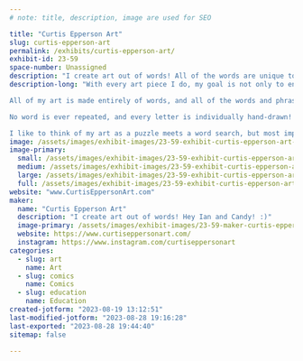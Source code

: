 ```yaml
---
# note: title, description, image are used for SEO

title: "Curtis Epperson Art"
slug: curtis-epperson-art
permalink: /exhibits/curtis-epperson-art/
exhibit-id: 23-59
space-number: Unassigned
description: "I create art out of words! All of the words are unique to each piece and no word is ever repeated!"
description-long: "With every art piece I do, my goal is not only to entertain you, but also to inspire and educate you!

All of my art is made entirely of words, and all of the words and phrases describe the art, telling fun facts about each piece!

No word is ever repeated, and every letter is individually hand-drawn!

I like to think of my art as a puzzle meets a word search, but most importantly, a beautiful piece of art for your home or office!"
image: /assets/images/exhibit-images/23-59-exhibit-curtis-epperson-art-43-img-8262-3634-large.jpg
image-primary: 
  small: /assets/images/exhibit-images/23-59-exhibit-curtis-epperson-art-43-img-8262-3634-small.jpg
  medium: /assets/images/exhibit-images/23-59-exhibit-curtis-epperson-art-43-img-8262-3634-medium.jpg
  large: /assets/images/exhibit-images/23-59-exhibit-curtis-epperson-art-43-img-8262-3634-large.jpg
  full: /assets/images/exhibit-images/23-59-exhibit-curtis-epperson-art-43-img-8262-3634-full.jpg
website: "www.CurtisEppersonArt.com"
maker: 
  name: "Curtis Epperson Art"
  description: "I create art out of words! Hey Ian and Candy! :)"
  image-primary: /assets/images/exhibit-images/23-59-maker-curtis-epperson-art-img-8262-medium.jpg
  website: https://www.curtiseppersonart.com/
  instagram: https://www.instagram.com/curtiseppersonart
categories: 
  - slug: art
    name: Art
  - slug: comics
    name: Comics
  - slug: education
    name: Education
created-jotform: "2023-08-19 13:12:51"
last-modified-jotform: "2023-08-28 19:16:28"
last-exported: "2023-08-28 19:44:40"
sitemap: false

---
```

